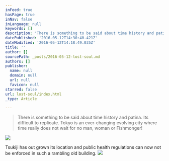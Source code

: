 ```yaml
---
inFeed: true
hasPage: true
inNav: false
inLanguage: null
keywords: []
description: 'There is something to be said about time history and patina. Its difficult to replicate. Tokyo is an ever-changing evolving city where time really does not wait for no man, woman or Fishmonger!'
datePublished: '2016-05-12T14:30:40.421Z'
dateModified: '2016-05-12T14:18:49.035Z'
title: ''
author: []
sourcePath: _posts/2016-05-12-lost-soul.md
authors: []
publisher:
  name: null
  domain: null
  url: null
  favicon: null
starred: false
url: lost-soul/index.html
_type: Article

---
```

> There is something to be said about time history and patina. Its difficult to replicate. Tokyo is an ever-changing evolving city where time really does not wait for no man, woman or Fishmonger!

![](https://the-grid-user-content.s3-us-west-2.amazonaws.com/5ae50550-f11d-4b6b-bc19-268e7615f501.jpg)

Tsukiji has out grown its location and public health regulations can now not be enforced in such a rambling old building.
![](https://the-grid-user-content.s3-us-west-2.amazonaws.com/4898f3a3-ffb6-41f0-ad58-99e8fa57150e.jpg)
